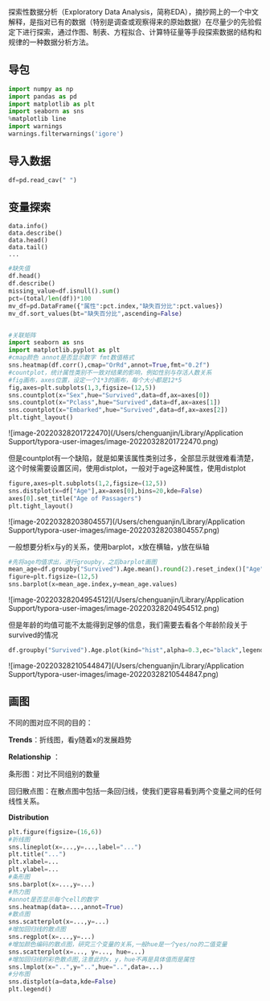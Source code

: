 探索性数据分析（Exploratory Data Analysis，简称EDA），摘抄网上的一个中文解释，是指对已有的数据（特别是调查或观察得来的原始数据）在尽量少的先验假定下进行探索，通过作图、制表、方程拟合、计算特征量等手段探索数据的结构和规律的一种数据分析方法。

## 导包

```python
import numpy as np
import pandas as pd
import matplotlib as plt
import seaborn as sns 
%matplotlib line
import warnings
warnings.filterwarnings('igore')
```

## 导入数据

```python
df=pd.read_cav(" ")
```

## 变量探索

```
data.info()
data.describe()
data.head()
data.tail()
...
```

```python
#缺失值
df.head()
df.describe()
missing_value=df.isnull().sum()
pct=(total/len(df))*100
mv_df=pd.DataFrame({"属性":pct.index,"缺失百分比":pct.values})
mv_df.sort_values(bt="缺失百分比",ascending=False)


#关联矩阵
import seaborn as sns
import matplotlib.pyplot as plt
#cmap颜色 annot是否显示数字 fmt数值格式
sns.heatmap(df.corr(),cmap="OrRd",annot=True,fmt="0.2f")
#countplot，统计属性类别不一致对结果的影响，例如性别与存活人数关系
#fig画布，axes位置，设定一个1*3的画布，每个大小都是12*5
fig,axes=plt.subplots(1,3,figsize=(12,5))
sns.countplot(x="Sex",hue="Survived",data=df,ax=axes[0])
sns.countplot(x="Pclass",hue="Survived",data=df,ax=axes[1])
sns.countplot(x="Embarked",hue="Survived",data=df,ax=axes[2])
plt.tight_layout()
```

![image-20220328201722470](/Users/chenguanjin/Library/Application Support/typora-user-images/image-20220328201722470.png)

但是countplot有一个缺陷，就是如果该属性类别过多，全部显示就很难看清楚，这个时候需要设置区间，使用distplot，一般对于age这种属性，使用distplot

```python
figure,axes=plt.subplots(1,2,figsize=(12,5))
sns.distplot(x=df["Age"],ax=axes[0],bins=20,kde=False)
axes[0].set_title("Age of Passagers")
plt.tight_layout()
```

![image-20220328203804557](/Users/chenguanjin/Library/Application Support/typora-user-images/image-20220328203804557.png)

一般想要分析x与y的关系，使用barplot，x放在横轴，y放在纵轴

```python
#先将age均值求出，进行groupby，之后barplot画图
mean_age=df.groupby("Survived").Age.mean().round(2).reset_index()["Age"]
figure=plt.figsize=(12,5)
sns.barplot(x=mean_age.index,y=mean_age.values)
```



![image-20220328204954512](/Users/chenguanjin/Library/Application Support/typora-user-images/image-20220328204954512.png)

但是年龄的均值可能不太能得到足够的信息，我们需要去看各个年龄阶段关于survived的情况

```python
df.groupby("Survived").Age.plot(kind="hist",alpha=0.3,ec="black",legend=True,figsize=(10,6))
```

![image-20220328210544847](/Users/chenguanjin/Library/Application Support/typora-user-images/image-20220328210544847.png)

## 画图

不同的图对应不同的目的：

**Trends**：折线图，看y随着x的发展趋势

**Relationship** ：

条形图：对比不同组别的数量

回归散点图：在散点图中包括一条回归线，使我们更容易看到两个变量之间的任何线性关系。

**Distribution** 

```python
plt.figure(figsize=(16,6))
#折线图
sns.lineplot(x=...,y=...,label="...")
plt.title("...")
plt.xlabel=...
plt.ylabel=...
#条形图
sns.barplot(x=...,y=...)
#热力图
#annot是否显示每个cell的数字
sns.heatmap(data=...,annot=True)
#散点图
sns.scatterplot(x=...,y=...)
#增加回归线的散点图
sns.regplot(x=...,y=...)
#增加颜色编码的散点图，研究三个变量的关系,一般hue是一个yes/no的二值变量
sns.scatterplot(x=..., y=..., hue=...)
#增加回归线的彩色散点图,注意此时x，y，hue不再是具体值而是属性
sns.lmplot(x="..",y="..",hue="..",data=...)
#分布图
sns.distplot(a=data,kde=False)
plt.legend()
```

